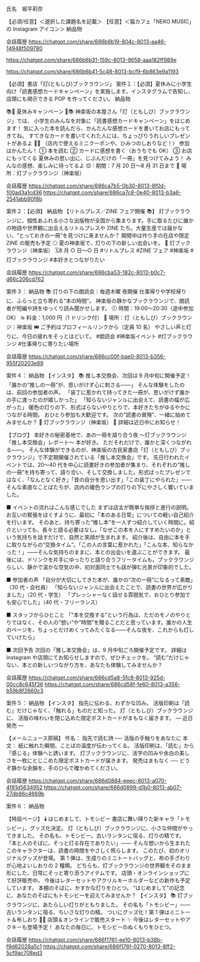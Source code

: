 氏名　堀平莉奈

【必須/任意】＜選択した課題名を記載＞
【任意】＜猫カフェ「NEKO MUSIC」の Instagram アイコン＞
納品物

会話履歴
https://chatgpt.com/share/686b6b19-804c-8013-aa46-14948f509780

https://chatgpt.com/share/686b6b31-159c-8013-9658-aaa182ff989e

https://chatgpt.com/share/686b6b41-5c48-8013-bcf9-6b863e9a1193

【必須】書店「灯(ともしび)ブックラウンジ」
案件１：【必須】夏休みに小学生向け「読書感想カードキャンペーン」を実施します。インスタグラムで告知し、店頭にも掲示できる POP を作ってください。
納品物

📚🌻 夏休みキャンペーン 🌻📚
神楽坂の本屋さん「灯（ともしび）ブックラウンジ」では、
小学生のみんなを対象に「読書感想カードキャンペーン」をはじめます！
気に入った本を読んだら、かんたんな感想カードを書いてお店にもってきてね。
すてきなカードを書いてくれた人には、ちょっぴりうれしいプレゼントがあるよ 🎁✨
（店内で使えるミニクーポンや、ひみつのしおりなど！）
参加はかんたん！
① 本を読む
② カードに感想を書く（おうちでも OK）
③ お店にもってくる
夏休みの思い出に、じぶんだけの「一冊」を見つけてみよう！
みんなの感想、楽しみに待ってるよ 😊
🕯 期間：7 月 20 日〜8 月 31 日まで
📍 場所：灯ブックラウンジ（神楽坂）

会話履歴
https://chatgpt.com/share/686ca7b5-0b30-8013-8f0d-100ad3a1cd36
https://chatgpt.com/share/686ca7c8-0e40-8013-b3a6-2541abb90f8b

案件２：【必須】
納品物
【リトルプレス／ZINE フェア開催 📚】
灯ブックラウンジに、個性あふれる小さな出版物が全国から集まります。手に取るたびに誰かの物語や世界観に出会えるリトルプレスや ZINE たち。大量生産では届かない、“とっておきの一冊”を見つけに来ませんか？
期間中は作り手の在店や限定 ZINE の販売も予定 ◎
夏の神楽坂で、灯りの下の新しい出会いを。
📍 灯ブックラウンジ（神楽坂）
🗓8 月 ○ 日〜○ 日 #リトルプレス #ZINE フェア #神楽坂 #灯ブックラウンジ #本好きとつながりたい

会話履歴
https://chatgpt.com/share/686cba53-182c-8013-b0c7-d66c206cd762

案件３：
納品物
📚 灯りの下の朗読会｜毎週木曜 夜開催
仕事帰りや学校帰りに、ふらっと立ち寄れる“本の時間”。
神楽坂の静かなブックラウンジで、朗読者が短編や詩をゆっくり読み聞かせします。
🕖 時間：19:00〜20:30（途中参加 OK）
☕ 料金：1,000 円（1 ドリンク付）
📍 場所：灯（ともしび）ブックラウンジ｜神楽坂
🎟 ご予約はプロフィールリンクから（定員 10 名）
やさしい声と灯りに、今日の疲れをそっとほどいて。 #朗読会 #神楽坂イベント #灯ブックラウンジ #仕事帰りに寄りたい場所

会話履歴
https://chatgpt.com/share/686cc00f-bae0-8013-b356-955f20203e89

案件４：
納品物
【インスタ】
📚 推し本交換会、次回は 9 月中旬に開催予定！
「誰かの“推しの一冊”が、思いがけず心に刺さる——」
そんな体験をしたのは、前回の参加者の声。
「装丁に惹かれて持ってきた一冊が、思いがけず誰かの手に渡ったのが嬉しかった」
「知らないジャンルに出会えて、読書の幅が広がった」
暖色の灯りの下、形式ばらないやりとりで、本好きたちがゆるやかにつながる時間。
おひとり参加も大歓迎です。
次の“読書の冒険”、一緒に始めてみませんか？
📍 灯ブックラウンジ（神楽坂）
📆 詳細は近日中にお知らせ！

【ブログ】
本好きの秘密基地で、あの一冊を語り合う夜
〜灯ブックラウンジ「推し本交換会」レポート〜
本が好き。
ただそれだけで、誰かと深くつながれる——。
そんな体験ができるのが、神楽坂の古民家書店「灯（ともしび）ブックラウンジ」で不定期開催されている「推し本交換会」です。
先日行われたイベントでは、20〜40 代を中心に読書好きの参加者が集まり、それぞれの“推しの一冊”を持ち寄って、語り合い、そして交換しました。形式ばったプレゼンではなく、「なんとなく好き」「昔の自分を思い出す」「この装丁にやられた」——そんな素直なことばたちが、店内の暖色ランプの灯りの下にやさしく響いていました。

■ イベントの流れはこんな感じでした
まずは店主が簡単な挨拶と進行の説明。
お互いの緊張をほぐすように、最初に「本のある日常」についての軽い自己紹介を行います。
そのあと、持ち寄った“推し本”を一人ずつ紹介していく時間に。紹介といっても、長々と語る必要はなし。「なぜこの本を人にすすめたいのか」という気持ちを話すだけで、自然と笑顔が生まれます。
紹介後は、自由に本を手に取りながらの“交換タイム”。「この人の言葉に惹かれた」「こんな本、知らなかった！」——そんな気持ちのままに、本との出会いを選ぶことができます。
最後には、ドリンクを片手にゆったりと語り合うフリータイムも。ブックラウンジらしい、静かで温かな空気の中、初対面同士でも話が弾む光景が印象的でした。

■ 参加者の声
「自分が大切にしてきた本が、誰かの“次の一冊”になるって素敵」（30 代・会社員）
「知らないジャンルに出会えたことで、読書の世界が広がりました」（20 代・学生）
「プレッシャーなく話せる雰囲気で、おひとり参加でも安心でした」（40 代・フリーランス）

■ スタッフからひとこと
「“本を交換する”という行為は、ただのモノのやりとりではなく、その人の“想い”や“時間”を贈ることだと思っています。誰かの人生のページを、ちょっとだけめくってみたくなる——そんな夜を、これからも灯していけたら」

■ 次回予告
次回の「推し本交換会」は、9 月中旬ごろ開催予定です。
詳細は Instagram や店頭にてお知らせしますので、ぜひチェックを。
“読む”だけじゃない、本との新しいつながり方を、あなたも体験してみませんか？

会話履歴
https://chatgpt.com/share/686cd5a8-5fc8-8013-925d-00cc8c645f36
https://chatgpt.com/share/686cd58f-fe60-8013-a356-b59b8f2660c3

案件５：
納品物
【インスタ】
指先に伝わる、わずかな凹み。
活版印刷は「読む」だけじゃなく、「触れる」ものだと知った。
灯（ともしび）ブックラウンジに、
活版の味わいを閉じ込めた限定ポストカードがまもなく届きます。
― 近日発売 ―

【メールニュース原稿】
件名： 指先で読む詩 ── 活版の手触りをあなたに
本文：
紙に触れた瞬間、ことばの温度が伝わってくる。
活版印刷は、「読む」から「感じる」体験へと誘います。
灯ブックラウンジに、活字の凹みや余白の美しさを一枚にとじこめた限定ポストカードが届きます。
発売はまもなく ── どうぞ静かな余韻を、手のひらで確かめてください。

会話履歴
https://chatgpt.com/share/686d0884-eeec-8013-a070-4f81d5634952
https://chatgpt.com/share/686d0899-d1b0-8013-ab07-27db86c4669b

案件６：
納品物

【特設ページ】
🕯️ はじめまして、トモシビー
書店に舞い降りた新キャラ「トモシビー」、グッズ化決定。
灯（ともしび）ブックラウンジに、小さな仲間がやってきました。
その名も、トモシビー。古いランタンに宿る、灯りの精です。
「本と人のそばに、そっと灯る存在でありたい」——
そんな想いから生まれたこのキャラクターは、読書の時間をやさしく照らします。
このたび、初のオリジナルグッズが登場。
第 1 弾は、生成りのミニトートバッグと、布の手ざわりが心地よいしおりの 2 種類。
どちらも、灯ブックラウンジの世界観をそのまま形にした、日常にそっと寄り添うアイテムです。
店頭・オンラインショップにて好評販売中。
今後はレターセットやアクリルキーホルダーなどの新作も予定しています。
本棚のそばに、かすかな灯りをひとつ。
“はじめまして”の記念に、あなたのそばにもトモシビーを迎えてみませんか？
【インスタ】
📚 灯ブックラウンジに、あたらしい灯りがともりました。
その名も「トモシビー」——古いランタンに宿る、ちいさな灯りの精。
ついにグッズ化！第 1 弾はミニトート＆布しおり 👜📖
店頭＆オンラインで販売スタート ✨
今後はレターセットやアクキーも登場予定！
あなたの毎日に、トモシビーのぬくもりをひとつ。

会話履歴
https://chatgpt.com/share/686f1761-ee10-8013-b38b-f9d62028a5c1
https://chatgpt.com/share/686f176f-0270-8013-8ff2-5cf9ac708ed3
